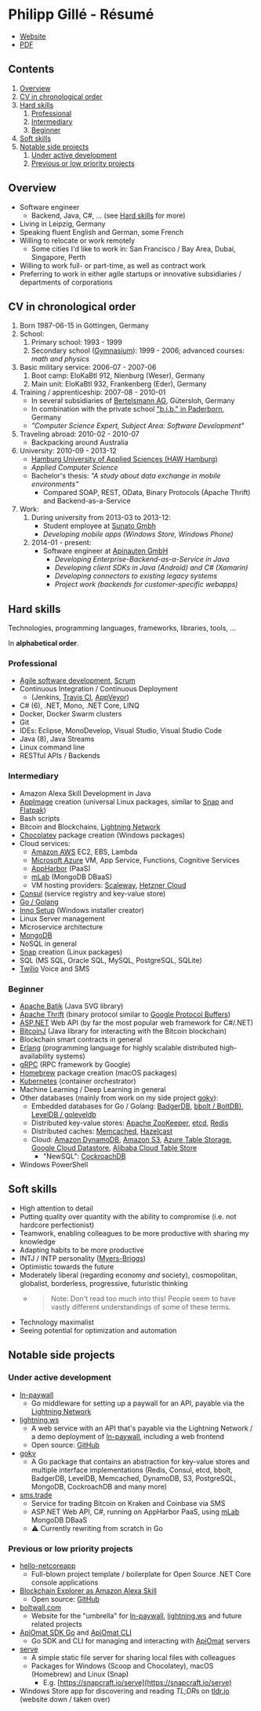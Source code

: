 Philipp Gillé - Résumé
======================

- [Website](https://philippgille.github.io)  
- [PDF](https://philippgille.github.io/resume_philipp-gille.pdf)

Contents
--------

1. [Overview](#overview)
2. [CV in chronological order](#cv-in-chronological-order)
3. [Hard skills](#hard-skills)
   1. [Professional](#professional)
   2. [Intermediary](#intermediary)
   3. [Beginner](#beginner)
4. [Soft skills](#soft-skills)
5. [Notable side projects](#notable-side-projects)
   1. [Under active development](#under-active-development)
   2. [Previous or low priority projects](#previous-or-low-priority-projects)

Overview
--------

- Software engineer
  - Backend, Java, C#, ... (see [Hard skills](#hard-skills) for more)
- Living in Leipzig, Germany
- Speaking fluent English and German, some French
- Willing to relocate or work remotely
  - Some cities I'd like to work in: San Francisco / Bay Area, Dubai, Singapore, Perth
- Willing to work full- or part-time, as well as contract work
- Preferring to work in either agile startups or innovative subsidiaries / departments of corporations

CV in chronological order
-------------------------

1. Born 1987-06-15 in Göttingen, Germany
2. School:
   1. Primary school: 1993 - 1999
   2. Secondary school ([Gymnasium](https://en.wikipedia.org/wiki/Gymnasium_(Germany))): 1999 - 2006; advanced courses: *math and physics*
3. Basic military service: 2006-07 - 2007-06
   1. Boot camp: EloKaBtl 912, Nienburg (Weser), Germany
   2. Main unit: EloKaBtl 932, Frankenberg (Eder), Germany
4. Training / apprenticeship: 2007-08 - 2010-01
   - In several subsidiaries of [Bertelsmann AG](https://en.wikipedia.org/wiki/Bertelsmann), Gütersloh, Germany
   - In combination with the private school ["b.i.b." in Paderborn](https://www.bib.de/de/standorte/paderborn.html), Germany
   - *"Computer Science Expert, Subject Area: Software Development"*
5. Traveling abroad: 2010-02 - 2010-07
   - Backpacking around Australia
6. University: 2010-09 - 2013-12
   - [Hamburg University of Applied Sciences (HAW Hamburg)](https://www.haw-hamburg.de/english.html)
   - *Applied Computer Science*
   - Bachelor's thesis: *"A study about data exchange in mobile environments"*
     - Compared SOAP, REST, OData, Binary Protocols (Apache Thrift) and Backend-as-a-Service
7. Work:
   1. During university from 2013-03 to 2013-12:
      - Student employee at [Sunato Gmbh](http://www.sunato.de/)
      - *Developing mobile apps (Windows Store, Windows Phone)*
   2. 2014-01 - present:
      - Software engineer at [Apinauten GmbH](https://apiomat.com/en/)
        - *Developing Enterprise-Backend-as-a-Service in Java*
        - *Developing client SDKs in Java (Android) and C# (Xamarin)*
        - *Developing connectors to existing legacy systems*
        - *Project work (backends for customer-specific webapps)*

Hard skills
------------

Technologies, programming languages, frameworks, libraries, tools, ...

In **alphabetical order**.

### Professional

- [Agile software development](http://agilemanifesto.org/), [Scrum](http://www.scrumguides.org/docs/scrumguide/v2016/2016-Scrum-Guide-US.pdf#zoom=100)
- Continuous Integration / Continuous Deployment
  - (Jenkins, [Travis CI](https://travis-ci.org/), [AppVeyor](https://www.appveyor.com/))
- C# (6), .NET, Mono, .NET Core, LINQ
- Docker, Docker Swarm clusters
- Git
- IDEs: Eclipse, MonoDevelop, Visual Studio, Visual Studio Code
- Java (8), Java Streams
- Linux command line
- RESTful APIs / Backends

### Intermediary

- Amazon Alexa Skill Development in Java
- [AppImage](http://appimage.org/) creation (universal Linux packages, similar to [Snap](https://snapcraft.io/) and [Flatpak](https://flatpak.org/))
- Bash scripts
- Bitcoin and Blockchains, [Lightning Network](https://lightning.network/)
- [Chocolatey](https://chocolatey.org/) package creation (Windows packages)
- Cloud services:
  - [Amazon AWS](https://aws.amazon.com/) EC2, EBS, Lambda
  - [Microsoft Azure](https://azure.microsoft.com/en-us/) VM, App Service, Functions, Cognitive Services
  - [AppHarbor](https://appharbor.com/) (PaaS)
  - [mLab](https://mlab.com/) (MongoDB DBaaS)
  - VM hosting providers: [Scaleway](https://www.scaleway.com/), [Hetzner Cloud](https://www.hetzner.com/cloud)
- [Consul](https://github.com/hashicorp/consul) (service registry and key-value store)
- [Go / Golang](https://golang.org/)
- [Inno Setup](http://www.jrsoftware.org/isinfo.php) (Windows installer creator)
- Linux Server management
- Microservice architecture
- [MongoDB](https://www.mongodb.com/)
- NoSQL in general
- [Snap](https://snapcraft.io/) creation (Linux packages)
- SQL (MS SQL, Oracle SQL, MySQL, PostgreSQL, SQLite)
- [Twilio](https://www.twilio.com/) Voice and SMS

### Beginner

- [Apache Batik](https://xmlgraphics.apache.org/batik/) (Java SVG library)
- [Apache Thrift](https://thrift.apache.org/) (binary protocol similar to [Google Protocol Buffers](https://developers.google.com/protocol-buffers/))
- [ASP.NET](https://www.asp.net/) Web API (by far the most popular web framework for C#/.NET)
- [BitcoinJ](https://bitcoinj.github.io/) (Java library for interacting with the Bitcoin blockchain)
- Blockchain smart contracts in general
- [Erlang](http://www.erlang.org/) (programming language for highly scalable distributed high-availability systems)
- [gRPC](https://grpc.io/) (RPC framework by Google)
- [Homebrew](https://brew.sh/) package creation (macOS packages)
- [Kubernetes](https://kubernetes.io/) (container orchestrator)
- Machine Learning / Deep Learning in general
- Other databases (mainly from work on my side project [gokv](https://github.com/philippgille/gokv)):
  - Embedded databases for Go / Golang: [BadgerDB](https://github.com/dgraph-io/badger), [bbolt / BoltDB)](https://github.com/coreos/bbolt), [LevelDB / goleveldb](https://github.com/syndtr/goleveldb)
  - Distributed key-value stores: [Apache ZooKeeper](https://github.com/apache/zookeeper), [etcd](https://github.com/etcd-io/etcd), [Redis](https://redis.io/)
  - Distributed caches: [Memcached](https://github.com/memcached/memcached), [Hazelcast](https://github.com/hazelcast/hazelcast)
  - Cloud: [Amazon DynamoDB](https://aws.amazon.com/dynamodb/), [Amazon S3](https://aws.amazon.com/s3/), [Azure Table Storage](https://azure.microsoft.com/en-us/services/storage/tables/), [Google Cloud Datastore](https://cloud.google.com/datastore/), [Alibaba Cloud Table Store](https://www.alibabacloud.com/de/product/table-store)
    - "NewSQL": [CockroachDB](https://github.com/cockroachdb/cockroach)
- Windows PowerShell

Soft skills
-----------

- High attention to detail
- Putting quality over quantity with the ability to compromise (i.e. not hardcore perfectionist)
- Teamwork, enabling colleagues to be more productive with sharing my knowledge
- Adapting habits to be more productive
- INTJ / INTP personality ([Myers-Briggs](https://en.wikipedia.org/wiki/Myers%E2%80%93Briggs_Type_Indicator#/media/File:MyersBriggsTypes.png))
- Optimistic towards the future
- Moderately liberal (regarding economy *and* society), cosmopolitan, globalist, borderless, progressive, futuristic thinking
  - > Note: Don't read too much into this! People seem to have vastly different understandings of some of these terms.
- Technology maximalist
- Seeing potential for optimization and automation

Notable side projects
---------------------

### Under active development

- [ln-paywall](https://github.com/philippgille/ln-paywall)
  - Go middleware for setting up a paywall for an API, payable via the [Lightning Network](https://lightning.network/)
- [lightning.ws](https://lightning.ws)
  - A web service with an API that's payable via the Lightning Network / a demo deployment of [ln-paywall](https://github.com/philippgille/ln-paywall), including a web frontend
  - Open source: [GitHub](https://github.com/philippgille/lightning.ws)
- [gokv](https://github.com/philippgille/gokv)
  - A Go package that contains an abstraction for key-value stores and multiple interface implementations (Redis, Consul, etcd, bbolt, BadgerDB, LevelDB, Memcached, DynamoDB, S3, PostgreSQL, MongoDB, CockroachDB and many more)
- [sms.trade](https://sms.trade/)
  - Service for trading Bitcoin on Kraken and Coinbase via SMS
  - ASP.NET Web API, C#, running on AppHarbor PaaS, using [mLab](https://mlab.com/) MongoDB DBaaS
  - ⚠️ Currently rewriting from scratch in Go

### Previous or low priority projects

- [hello-netcoreapp](https://github.com/philippgille/hello-netcoreapp)
  - Full-blown project template / boilerplate for Open Source .NET Core console applications
- [Blockchain Explorer as Amazon Alexa Skill](https://www.amazon.de/Philipp-Gillé-Blockchain-Explorer/dp/B06XVVBDT9)
  - Open source: [GitHub](https://github.com/philippgille/alexa-blockchain-explorer)
- [boltwall.com](https://boltwall.com/)
  - Website for the "umbrella" for [ln-paywall](https://github.com/philippgille/ln-paywall), [lightning.ws](https://lightning.ws) and future related projects
- [ApiOmat SDK Go](https://github.com/philippgille/apiomat-sdk-go) and [ApiOmat CLI](https://github.com/philippgille/apiomat-cli)
  - Go SDK and CLI for managing and interacting with [ApiOmat](https://apiomat.com/) servers
- [serve](https://github.com/philippgille/serve)
  - A simple static file server for sharing local files with colleagues
  - Packages for Windows (Scoop and Chocolatey), macOS (Homebrew) and Linux (Snap)
    - E.g. [https://snapcraft.io/serve](https://snapcraft.io/serve)
- Windows Store app for discovering and reading *TL;DR*s on [tldr.io](http://tldr.io) (website down / taken over)
